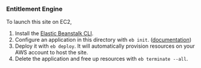 ### Entitlement Engine

To launch this site on EC2,

1. Install the [Elastic Beanstalk CLI](https://docs.aws.amazon.com/elasticbeanstalk/latest/dg/eb-cli3-install.html).
1. Configure an application in this directory with `eb init`. ([documentation](https://docs.aws.amazon.com/elasticbeanstalk/latest/dg/eb-cli3-configuration.html))
1. Deploy it with `eb deploy`. It will automatically provision resources on your AWS account to host the site.
1. Delete the application and free up resources with `eb terminate --all`.